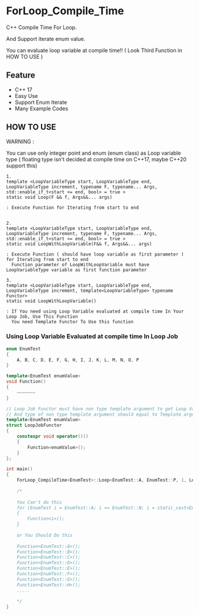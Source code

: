 # ForLoop_Compile_Time
C++ Compile Time For Loop.

And Support iterate enum value.

You can evaluate loop variable at compile time!! ( Look Third Function in HOW TO USE  )

## Feature
  * C++ 17
  * Easy Use
  * Support Enum Iterate
  * Many Example Codes
## HOW TO USE



WARNING : 

You can use only integer point and enum (enum class) as Loop variable type ( floating type isn't decided at compile time on C++17, maybe C++20 support this)

```
1.
template <LoopVariableType start, LoopVariableType end, LoopVariableType increment, typename F, typename... Args, std::enable_if_t<start <= end, bool> = true >
static void Loop(F && f, Args&&... args)

: Execute Function for Iterating from start to end 


2.
template <LoopVariableType start, LoopVariableType end, LoopVariableType increment, typename F, typename... Args, std::enable_if_t<start <= end, bool> = true >
static void LoopWithLoopVariable(F&& f, Args&&... args)

: Execute Function ( should have loop variable as first parameter ) for Iterating from start to end 
  Function parameter of LoopWithLoopVariable must have LoopVariableType variable as first function parameter

3.
template <LoopVariableType start, LoopVariableType end, LoopVariableType increment, template<LoopVariableType> typename Functor>
static void LoopWithLoopVariable()

: If You need using Loop Variable evaluated at compile time In Your Loop Job, Use This Function
  You need Template Functor To Use this function

```
### Using Loop Variable Evaluated at compile time In Loop Job
```c++
enum EnumTest
{
	A, B, C, D, E, F, G, H, I, J, K, L, M, N, O, P
}

template<EnumTest enumValue>
void Function()
{
	~~~~~~~
}

// Loop Job Functor must have non type template argument to get Loop Variable value at compile time
// And type of non type template argument should equal to Template argument of ForLoop_CompileTime
template<EnumTest enumValue>
struct LoopJobFunctor
{
	constexpr void operator()()
	{
		Function<enumValue>();
	}
};

int main()
{
	ForLoop_CompileTime<EnumTest>::Loop<EnumTest::A, EnumTest::P, 1, LoopJobFunctor>();
	
	/* 
	
	You Can't do this
	for (EnumTest i = EnumTest::A; i <= EnumTest::N; i = static_cast<EnumTest>( static_cast<int>(i) + 1 ) )
	{
		Function<i>();
	}
	
	or You Should Do this
	
	Function<EnumTest::A>();
	Function<EnumTest::B>();
	Function<EnumTest::C>();
	Function<EnumTest::D>();
	Function<EnumTest::E>();
	Function<EnumTest::F>();
	Function<EnumTest::G>();
	Function<EnumTest::H>();
	.....
	
	*/
}
```


